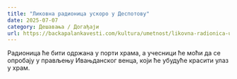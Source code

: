 ```yaml
---
title: "Ликовна радионица ускоро у Деспотову"
date: 2025-07-07
category: Дешавања / Догађаји
url: https://backapalankavesti.com/kultura/umetnost/likovna-radionica-uskoro-u-despotovu/
---
```


Радионица ће бити одржана у порти храма, а учесници ће моћи да се опробају у прављењу Ивањданског венца, који ће убудуће красити улаз у храм.
